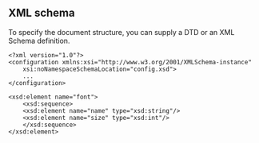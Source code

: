 ## XML schema

To specify the document structure, you can supply a DTD or an XML Schema definition.

```
<?xml version="1.0"?>
<configuration xmlns:xsi="http://www.w3.org/2001/XMLSchema-instance"
    xsi:noNamespaceSchemaLocation="config.xsd">
    ...
</configuration>
```

```
<xsd:element name="font">
    <xsd:sequence>
    <xsd:element name="name" type="xsd:string"/>
    <xsd:element name="size" type="xsd:int"/>
    </xsd:sequence>
</xsd:element>
```
